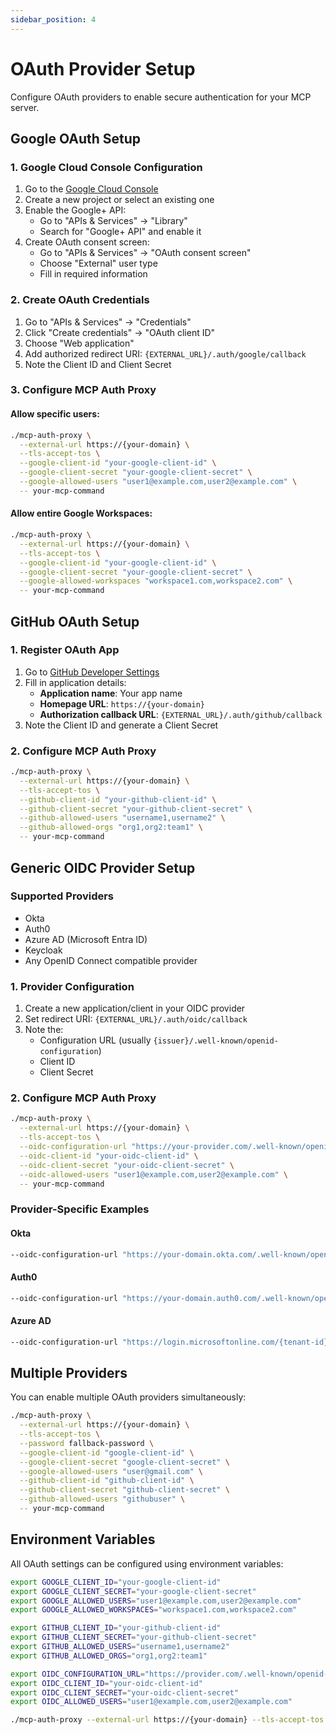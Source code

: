 ```yaml
---
sidebar_position: 4
---
```


# OAuth Provider Setup

Configure OAuth providers to enable secure authentication for your MCP server.

## Google OAuth Setup

### 1. Google Cloud Console Configuration

1. Go to the [Google Cloud Console](https://console.cloud.google.com/)
2. Create a new project or select an existing one
3. Enable the Google+ API:
   - Go to "APIs & Services" → "Library"
   - Search for "Google+ API" and enable it
4. Create OAuth consent screen:
   - Go to "APIs & Services" → "OAuth consent screen"
   - Choose "External" user type
   - Fill in required information

### 2. Create OAuth Credentials

1. Go to "APIs & Services" → "Credentials"
2. Click "Create credentials" → "OAuth client ID"
3. Choose "Web application"
4. Add authorized redirect URI: `{EXTERNAL_URL}/.auth/google/callback`
5. Note the Client ID and Client Secret

### 3. Configure MCP Auth Proxy

#### Allow specific users:

```bash
./mcp-auth-proxy \
  --external-url https://{your-domain} \
  --tls-accept-tos \
  --google-client-id "your-google-client-id" \
  --google-client-secret "your-google-client-secret" \
  --google-allowed-users "user1@example.com,user2@example.com" \
  -- your-mcp-command
```

#### Allow entire Google Workspaces:

```bash
./mcp-auth-proxy \
  --external-url https://{your-domain} \
  --tls-accept-tos \
  --google-client-id "your-google-client-id" \
  --google-client-secret "your-google-client-secret" \
  --google-allowed-workspaces "workspace1.com,workspace2.com" \
  -- your-mcp-command
```

## GitHub OAuth Setup

### 1. Register OAuth App

1. Go to [GitHub Developer Settings](https://github.com/settings/applications/new)
2. Fill in application details:
   - **Application name**: Your app name
   - **Homepage URL**: `https://{your-domain}`
   - **Authorization callback URL**: `{EXTERNAL_URL}/.auth/github/callback`
3. Note the Client ID and generate a Client Secret

### 2. Configure MCP Auth Proxy

```bash
./mcp-auth-proxy \
  --external-url https://{your-domain} \
  --tls-accept-tos \
  --github-client-id "your-github-client-id" \
  --github-client-secret "your-github-client-secret" \
  --github-allowed-users "username1,username2" \
  --github-allowed-orgs "org1,org2:team1" \
  -- your-mcp-command
```

## Generic OIDC Provider Setup

### Supported Providers

- Okta
- Auth0
- Azure AD (Microsoft Entra ID)
- Keycloak
- Any OpenID Connect compatible provider

### 1. Provider Configuration

1. Create a new application/client in your OIDC provider
2. Set redirect URI: `{EXTERNAL_URL}/.auth/oidc/callback`
3. Note the:
   - Configuration URL (usually `{issuer}/.well-known/openid-configuration`)
   - Client ID
   - Client Secret

### 2. Configure MCP Auth Proxy

```bash
./mcp-auth-proxy \
  --external-url https://{your-domain} \
  --tls-accept-tos \
  --oidc-configuration-url "https://your-provider.com/.well-known/openid-configuration" \
  --oidc-client-id "your-oidc-client-id" \
  --oidc-client-secret "your-oidc-client-secret" \
  --oidc-allowed-users "user1@example.com,user2@example.com" \
  -- your-mcp-command
```

### Provider-Specific Examples

#### Okta

```bash
--oidc-configuration-url "https://your-domain.okta.com/.well-known/openid-configuration"
```

#### Auth0

```bash
--oidc-configuration-url "https://your-domain.auth0.com/.well-known/openid-configuration"
```

#### Azure AD

```bash
--oidc-configuration-url "https://login.microsoftonline.com/{tenant-id}/v2.0/.well-known/openid-configuration"
```

## Multiple Providers

You can enable multiple OAuth providers simultaneously:

```bash
./mcp-auth-proxy \
  --external-url https://{your-domain} \
  --tls-accept-tos \
  --password fallback-password \
  --google-client-id "google-client-id" \
  --google-client-secret "google-client-secret" \
  --google-allowed-users "user@gmail.com" \
  --github-client-id "github-client-id" \
  --github-client-secret "github-client-secret" \
  --github-allowed-users "githubuser" \
  -- your-mcp-command
```

## Environment Variables

All OAuth settings can be configured using environment variables:

```bash
export GOOGLE_CLIENT_ID="your-google-client-id"
export GOOGLE_CLIENT_SECRET="your-google-client-secret"
export GOOGLE_ALLOWED_USERS="user1@example.com,user2@example.com"
export GOOGLE_ALLOWED_WORKSPACES="workspace1.com,workspace2.com"

export GITHUB_CLIENT_ID="your-github-client-id"
export GITHUB_CLIENT_SECRET="your-github-client-secret"
export GITHUB_ALLOWED_USERS="username1,username2"
export GITHUB_ALLOWED_ORGS="org1,org2:team1"

export OIDC_CONFIGURATION_URL="https://provider.com/.well-known/openid-configuration"
export OIDC_CLIENT_ID="your-oidc-client-id"
export OIDC_CLIENT_SECRET="your-oidc-client-secret"
export OIDC_ALLOWED_USERS="user1@example.com,user2@example.com"

./mcp-auth-proxy --external-url https://{your-domain} --tls-accept-tos -- your-mcp-command
```
